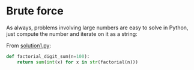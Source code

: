 # Brute force

As always, problems involving large numbers are easy to solve in Python, just
compute the number and iterate on it as a string:

From [solution1.py](https://github.com/TurtleSmoke/Project-Euler/blob/main/problems/problem_0020/solution1.py):

```python
def factorial_digit_sum(n=100):
    return sum(int(x) for x in str(factorial(n)))
```
